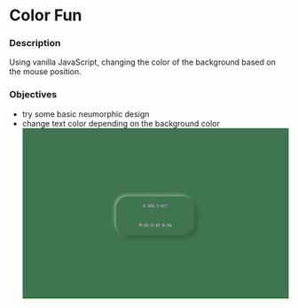 # Color Fun
### Description
Using vanilla JavaScript, changing the color of the background based on the mouse position. 
### Objectives
- try some basic neumorphic design
- change text color depending on the background color
![gif](img/color-fun.gif)